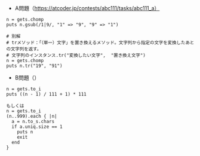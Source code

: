 - A問題（https://atcoder.jp/contests/abc111/tasks/abc111_a）

```
n = gets.chomp
puts n.gsub(/1|9/, "1" => "9", "9" => "1")

# 別解
# trメソッド：「（単一）文字」を置き換えるメソッド。文字列から指定の文字を変換したあとの文字列を返す。
# 文字列のインスタンス.tr("変換したい文字",  "置き換え文字")
n = gets.chomp
puts n.tr("19", "91")
```

- B問題（）
```
n = gets.to_i
puts ((n - 1) / 111 + 1) * 111

もしくは
n = gets.to_i
(n..999).each { |n|
  a = n.to_s.chars
  if a.uniq.size == 1
    puts n
    exit
  end
}
```
